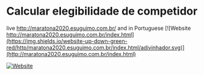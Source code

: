 # Calcular elegibilidade de competidor

live http://maratona2020.esuguimo.com.br/ and in Portuguese
[![Website http://maratona2020.esuguimo.com.br/index.html](https://img.shields.io/website-up-down-green-red/http/maratona2020.esuguimo.com.br/index.html/adivinhador.svg)](http://maratona2020.esuguimo.com.br/index.html)

[![Website](https://img.shields.io/website?url=http%3A%2F%2Fmaratona2020.esuguimo.com.br)](http://maratona2020.esuguimo.com.br/index.html)
